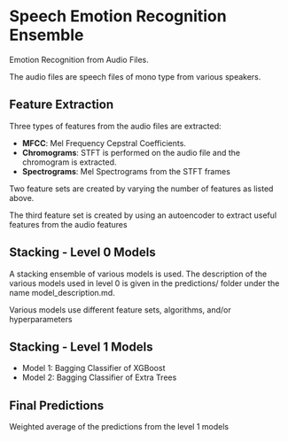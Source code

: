 # Speech Emotion Recognition Ensemble

Emotion Recognition from Audio Files.

The audio files are speech files of mono type from various speakers.

## Feature Extraction
Three types of features from the audio files are extracted:
- **MFCC**: Mel Frequency Cepstral Coefficients.
- **Chromograms**: STFT is performed on the audio file and the chromogram is extracted.
- **Spectrograms**: Mel Spectrograms from the STFT frames

Two feature sets are created by varying the number of features as listed above.

The third feature set is created by using an autoencoder to extract useful features from the audio features


## Stacking - Level 0 Models

A stacking ensemble of various models is used. The description of the various models used in level 0 is given in the predictions/ folder under the name model_description.md.

Various models use different feature sets, algorithms, and/or hyperparameters

## Stacking - Level 1 Models

- Model 1: Bagging Classifier of XGBoost
- Model 2: Bagging Classifier of Extra Trees

## Final Predictions

Weighted average of the predictions from the level 1 models